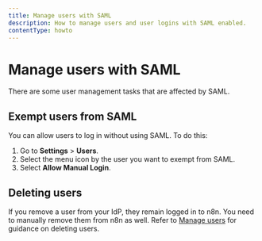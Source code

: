 ```yaml
---
title: Manage users with SAML
description: How to manage users and user logins with SAML enabled.
contentType: howto
---
```


# Manage users with SAML

There are some user management tasks that are affected by SAML.

## Exempt users from SAML

You can allow users to log in without using SAML. To do this:

1. Go to **Settings** > **Users**.
2. Select the menu icon by the user you want to exempt from SAML.
3. Select **Allow Manual Login**.

## Deleting users

If you remove a user from your IdP, they remain logged in to n8n. You need to manually remove them from n8n as well. Refer to [Manage users](/user-management/manage-users/) for guidance on deleting users.
